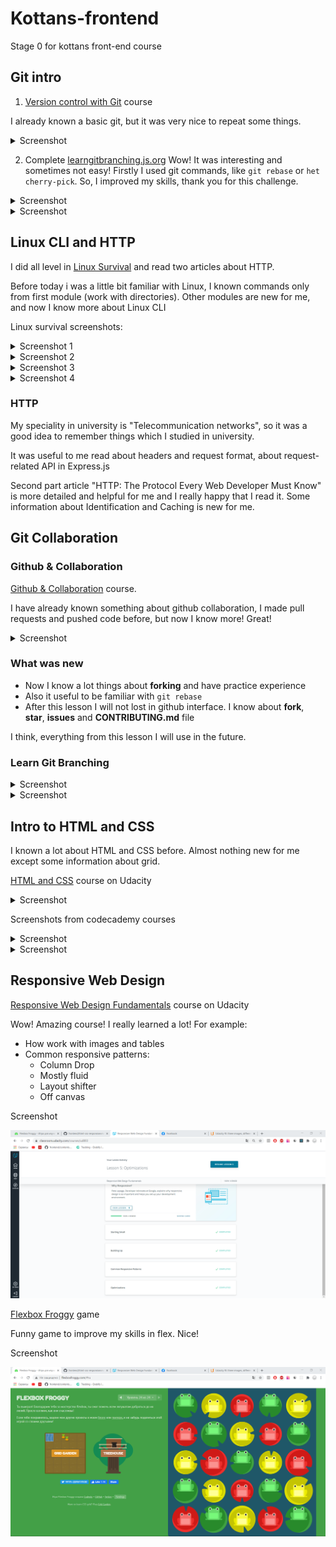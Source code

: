 # Kottans-frontend
 Stage 0 for kottans front-end course


## Git intro

1.	 [Version control with Git](https://www.udacity.com/course/version-control-with-git--ud123) course

I already known a basic git, but it was very nice to repeat some things.

<details>
<summary>Screenshot</summary>
  
  ![screenshot](task_git_basics/images/udacity.png)
  
</details>

2.	Complete [learngitbranching.js.org](https://learngitbranching.js.org/)
Wow! It was interesting and sometimes not easy! Firstly I used git commands, like ``` git rebase ``` or ``` het cherry-pick ```. So, I improved my skills, thank you for this challenge.

<details>
<summary>Screenshot</summary>
  
  ![screenshot](task_git_basics/images/learning-1.png)
  
</details>

<details>
<summary>Screenshot</summary>
  
  ![](task_git_basics/images/learning-2.png)
  
</details>



## Linux CLI and HTTP

I did all level in [Linux Survival](https://linuxsurvival.com/linux-tutorial-quiz-4/) and read two articles about HTTP.

Before today i was a little bit familiar with Linux, I known commands only from first module (work with directories). Other modules are new for me, and now I know more about Linux CLI

Linux survival screenshots:

<details>
<summary>Screenshot 1</summary>
 
  ![](task_linux_cli/images/linux-1.png)
  
</details>

<details>
<summary>Screenshot 2</summary>
 
  ![](task_linux_cli/images/linux-2.png)
  
</details>

<details>
<summary>Screenshot 3</summary>
 
  ![](task_linux_cli/images/linux-3.png)
  
</details>

<details>
<summary>Screenshot 4</summary>
 
  ![](task_linux_cli/images/linux-4.png)
  
</details>

### HTTP

My speciality in university is "Telecommunication networks", so it was a good idea to remember things which I studied in university.

It was useful to me read about headers and request format, about request-related API in Express.js

Second part article "HTTP: The Protocol Every Web Developer Must Know" is more detailed and  helpful for me and I really happy that I read it. Some information about Identification and Caching is new for me.


## Git Collaboration

### Github & Collaboration

[Github & Collaboration](https://classroom.udacity.com/courses/ud456) course.

I have already known something about github collaboration, I made pull requests and pushed code before, but now I know more! Great!

<details>
<summary>Screenshot</summary>

 ![](task_git_collaboration/images/git-collaboration-udacity.png)

</details>

### What was new
* Now I know a lot things about **forking** and have practice experience
* Also it useful to be familiar with ``` git rebase ```
* After this lesson I will not lost in github interface. I know about **fork**, **star**, **issues** and **CONTRIBUTING.md** file

I think, everything from this lesson I will use in the future.


### Learn Git Branching

<details>
<summary>Screenshot</summary>

![](task_git_basics/images/learning-1.png)

</details>

<details>
<summary>Screenshot</summary>

![](task_git_basics/images/learning-2.png)

</details>

## Intro to HTML and CSS

I known a lot about HTML and CSS before. Almost nothing new for me except some information about grid.

[HTML and CSS](https://www.udacity.com/course/intro-to-html-and-css--ud001) course on Udacity

<details>
<summary>Screenshot</summary>

![](task_html_css_intro/images/udacity.png)

</details>

Screenshots from codecademy courses

<details>
<summary>Screenshot</summary>

![](task_html_css_intro/images/html.png)

</details>

<details>
<summary>Screenshot</summary>

![](task_html_css_intro/images/css.png)

</details>

## Responsive Web Design

[Responsive Web Design Fundamentals](https://www.udacity.com/course/responsive-web-design-fundamentals--ud893) course on Udacity

Wow! Amazing course! I really learned a lot!
For example:

- How work with images and tables
- Common responsive patterns:
  - Column Drop
  - Mostly fluid
  - Layout shifter
  - Off canvas

<summary>Screenshot</summary>

![](task_responsive_web_design/images/responsive.png)

</details>

 [Flexbox Froggy](http://flexboxfroggy.com/) game

 Funny game to improve my skills in flex. Nice!

 <summary>Screenshot</summary>

![](task_responsive_web_design/images/froggy.png)

</details>
